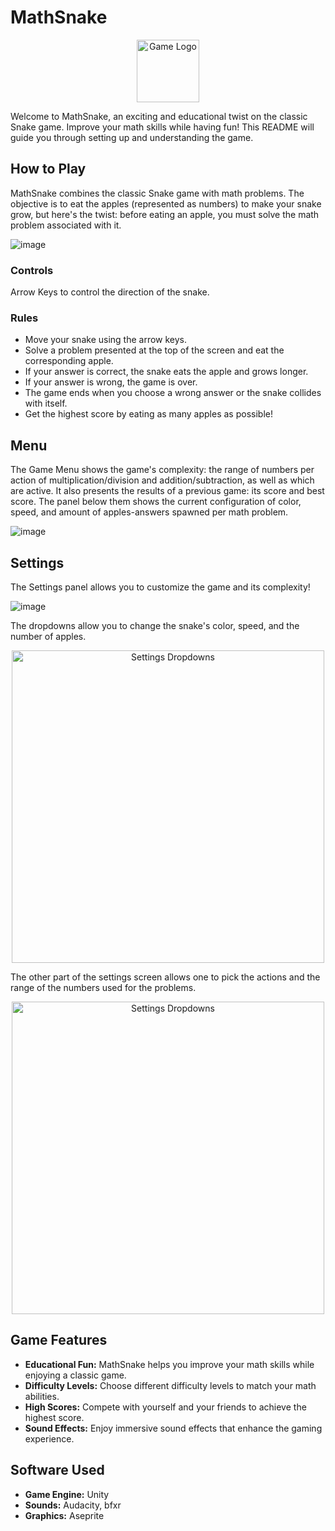 # MathSnake

<p align="center">
  <img src="https://github.com/violetverve/MathSnake/assets/92580927/f5646aba-da5b-409a-9852-ab0380648825" width="100" alt="Game Logo">
</p>

Welcome to MathSnake, an exciting and educational twist on the classic Snake game. Improve your math skills while having fun! This README will guide you through setting up and understanding the game.

## How to Play
MathSnake combines the classic Snake game with math problems. The objective is to eat the apples (represented as numbers) to make your snake grow, but here's the twist: before eating an apple, you must solve the math problem associated with it.

![image](https://github.com/violetverve/MathSnake/assets/92580927/9b8e098b-04c9-4cff-b05f-4bfb8a5647ce)


### Controls
Arrow Keys to control the direction of the snake.

### Rules
- Move your snake using the arrow keys.
- Solve a problem presented at the top of the screen and eat the corresponding apple.
- If your answer is correct, the snake eats the apple and grows longer.
- If your answer is wrong, the game is over.
- The game ends when you choose a wrong answer or the snake collides with itself.
- Get the highest score by eating as many apples as possible!
  
## Menu
The Game Menu shows the game's complexity: the range of numbers per action of multiplication/division and addition/subtraction, as well as which are active. It also presents the results of a previous game: its score and best score. The panel below them shows the current configuration of color, speed, and amount of apples-answers spawned per math problem.

![image](https://github.com/violetverve/MathSnake/assets/92580927/127d515e-e482-4b0c-b04a-eac8c1734b6f)

## Settings
The Settings panel allows you to customize the game and its complexity!

![image](https://github.com/violetverve/MathSnake/assets/92580927/f32393fa-610b-4aea-9477-bc10d7e7b100)

The dropdowns allow you to change the snake's color, speed, and the number of apples.

<p align="center">
<img src="https://github.com/violetverve/MathSnake/assets/92580927/4ce4f62e-2920-4774-8905-4c4043ff49ac" width="500" alt="Settings Dropdowns">
</p>

The other part of the settings screen allows one to pick the actions and the range of the numbers used for the problems.

<p align="center">
<img src="https://github.com/violetverve/MathSnake/assets/92580927/ce76f2fd-d279-4a0a-a0e5-9fa003d37515" width="500" alt="Settings Dropdowns">
</p>

## Game Features
- **Educational Fun:** MathSnake helps you improve your math skills while enjoying a classic game.
- **Difficulty Levels:** Choose different difficulty levels to match your math abilities.
- **High Scores:** Compete with yourself and your friends to achieve the highest score.
- **Sound Effects:** Enjoy immersive sound effects that enhance the gaming experience.

## Software Used
- **Game Engine:** Unity
- **Sounds:** Audacity, bfxr
- **Graphics:** Aseprite
